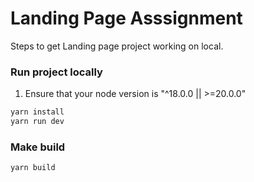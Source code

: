 # Landing Page Asssignment

Steps to get Landing page project working on local.

### Run project locally

1. Ensure that your node version is "^18.0.0 || >=20.0.0"

```js
yarn install
yarn run dev
```

### Make build

```js
yarn build
```
